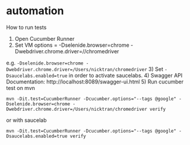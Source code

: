 # automation
How to run tests
1) Open Cucumber Runner
2) Set VM options = -Dselenide.browser=chrome -Dwebdriver.chrome.driver=/<path to chrome driver>/chromedriver

e.g. `-Dselenide.browser=chrome -Dwebdriver.chrome.driver=/Users/nicktran/chromedriver`
3) Set `-Dsaucelabs.enabled=true` in order to activate saucelabs.
4) Swagger API Documentation: http://localhost:8089/swagger-ui.html
5) Run cucumber test on mvn

`mvn -Dit.test=CucumberRunner -Dcucumber.options="--tags @google" -Dselenide.browser=chrome -Dwebdriver.chrome.driver=/Users/nicktran/chromedriver verify`

or with saucelab 

`mvn -Dit.test=CucumberRunner -Dcucumber.options="--tags @google" -Dsaucelabs.enabled=true verify`